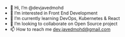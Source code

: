 - 👋 Hi, I’m @devjavedmohd
- 👀 I’m interested in Front End Development 
- 🌱 I’m currently learning DevOps, Kubernetes & React
- 💞️ I’m looking to collaborate on Open Source project 
- 📫 How to reach me dev.javedmohd@gmail.com

<!---
devjavedmohd/devjavedmohd is a ✨ special ✨ repository because its `README.md` (this file) appears on your GitHub profile.
You can click the Preview link to take a look at your changes.
--->
